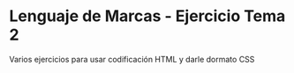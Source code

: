 # Lenguaje de Marcas - Ejercicio Tema 2

Varios ejercicios para usar codificación HTML y darle dormato CSS